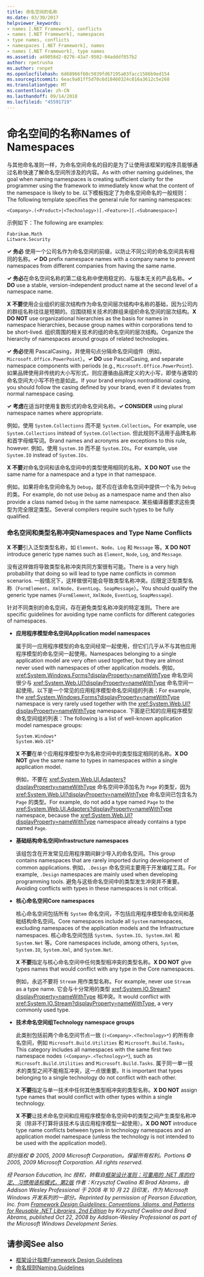 ```yaml
---
title: 命名空间的名称
ms.date: 03/30/2017
helpviewer_keywords:
- names [.NET Framework], conflicts
- names [.NET Framework], namespaces
- type names, conflicts
- namespaces [.NET Framework], names
- names [.NET Framework], type names
ms.assetid: a49058d2-0276-43a7-9502-04adddf857b2
author: rpetrusha
ms.author: ronpet
ms.openlocfilehash: 6d68966f60c5039fd67195a03facc1586b9ed154
ms.sourcegitcommit: 6eac9a01ff5d70c6d18460324c016a3612c5e268
ms.translationtype: MT
ms.contentlocale: zh-CN
ms.lasthandoff: 09/14/2018
ms.locfileid: "45591719"
---
```

# <a name="names-of-namespaces"></a><span data-ttu-id="2760a-102">命名空间的名称</span><span class="sxs-lookup"><span data-stu-id="2760a-102">Names of Namespaces</span></span>
<span data-ttu-id="2760a-103">与其他命名准则一样，为命名空间命名的目的是为了让使用该框架的程序员能够通过名称快速了解命名空间所涉及的内容。</span><span class="sxs-lookup"><span data-stu-id="2760a-103">As with other naming guidelines, the goal when naming namespaces is creating sufficient clarity for the programmer using the framework to immediately know what the content of the namespace is likely to be.</span></span> <span data-ttu-id="2760a-104">以下模板指定了为命名空间命名的一般规则：</span><span class="sxs-lookup"><span data-stu-id="2760a-104">The following template specifies the general rule for naming namespaces:</span></span>  
  
 `<Company>.(<Product>|<Technology>)[.<Feature>][.<Subnamespace>]`  
  
 <span data-ttu-id="2760a-105">示例如下：</span><span class="sxs-lookup"><span data-stu-id="2760a-105">The following are examples:</span></span>  
  
 `Fabrikam.Math`  
 `Litware.Security`  
  
 <span data-ttu-id="2760a-106">**✓ 务必** 使用一个公司名作为命名空间的前缀，以防止不同公司的命名空间具有相同的名称。</span><span class="sxs-lookup"><span data-stu-id="2760a-106">**✓ DO** prefix namespace names with a company name to prevent namespaces from different companies from having the same name.</span></span>  
  
 <span data-ttu-id="2760a-107">**✓ 务必**在命名空间名称的第二级名称中使用稳定的、与版本无关的产品名称。</span><span class="sxs-lookup"><span data-stu-id="2760a-107">**✓ DO** use a stable, version-independent product name at the second level of a namespace name.</span></span>  
  
 <span data-ttu-id="2760a-108">**X 不要**使用企业组织的层次结构作为命名空间层次结构中名称的基础，因为公司内的群组名称往往是短期的。应围绕相关技术的群组来组织命名空间的层次结构。</span><span class="sxs-lookup"><span data-stu-id="2760a-108">**X DO NOT** use organizational hierarchies as the basis for names in namespace hierarchies, because group names within corporations tend to be short-lived.</span></span> <span data-ttu-id="2760a-109">组织周围的相关技术的组的命名空间的层次结构。</span><span class="sxs-lookup"><span data-stu-id="2760a-109">Organize the hierarchy of namespaces around groups of related technologies.</span></span>  
  
 <span data-ttu-id="2760a-110">**✓ 务必**使用 PascalCasing，并使用句点分隔命名空间组件（例如，`Microsoft.Office.PowerPoint`）。</span><span class="sxs-lookup"><span data-stu-id="2760a-110">**✓ DO** use PascalCasing, and separate namespace components with periods (e.g., `Microsoft.Office.PowerPoint`).</span></span> <span data-ttu-id="2760a-111">如果品牌使用非传统的大小写形式，则应遵循由品牌定义的大小写，即使与通常的命名空间大小写不符也是如此。</span><span class="sxs-lookup"><span data-stu-id="2760a-111">If your brand employs nontraditional casing, you should follow the casing defined by your brand, even if it deviates from normal namespace casing.</span></span>  
  
 <span data-ttu-id="2760a-112">**✓ 考虑**在适当时使用复数形式的命名空间名称。</span><span class="sxs-lookup"><span data-stu-id="2760a-112">**✓ CONSIDER** using plural namespace names where appropriate.</span></span>  
  
 <span data-ttu-id="2760a-113">例如，使用 `System.Collections` 而不是 `System.Collection`。</span><span class="sxs-lookup"><span data-stu-id="2760a-113">For example, use `System.Collections` instead of `System.Collection`.</span></span> <span data-ttu-id="2760a-114">但此规则不适用于品牌名称和首字母缩写词。</span><span class="sxs-lookup"><span data-stu-id="2760a-114">Brand names and acronyms are exceptions to this rule, however.</span></span> <span data-ttu-id="2760a-115">例如，使用 `System.IO` 而不是 `System.IOs`。</span><span class="sxs-lookup"><span data-stu-id="2760a-115">For example, use `System.IO` instead of `System.IOs`.</span></span>  
  
 <span data-ttu-id="2760a-116">**X 不要**对命名空间和该命名空间中的类型使用相同的名称。</span><span class="sxs-lookup"><span data-stu-id="2760a-116">**X DO NOT** use the same name for a namespace and a type in that namespace.</span></span>  
  
 <span data-ttu-id="2760a-117">例如，如果将命名空间命名为 `Debug`，就不应在该命名空间中提供一个名为 `Debug` 的类。</span><span class="sxs-lookup"><span data-stu-id="2760a-117">For example, do not use `Debug` as a namespace name and then also provide a class named `Debug` in the same namespace.</span></span> <span data-ttu-id="2760a-118">某些编译器要求这些类型为完全限定类型。</span><span class="sxs-lookup"><span data-stu-id="2760a-118">Several compilers require such types to be fully qualified.</span></span>  
  
### <a name="namespaces-and-type-name-conflicts"></a><span data-ttu-id="2760a-119">命名空间和类型名称冲突</span><span class="sxs-lookup"><span data-stu-id="2760a-119">Namespaces and Type Name Conflicts</span></span>  
 <span data-ttu-id="2760a-120">**X 不要**引入泛型类型名称，如 `Element`、`Node`、`Log` 和 `Message` 等。</span><span class="sxs-lookup"><span data-stu-id="2760a-120">**X DO NOT** introduce generic type names such as `Element`, `Node`, `Log`, and `Message`.</span></span>  
  
 <span data-ttu-id="2760a-121">没有这样做将导致类型名称冲突共同方案很有可能。</span><span class="sxs-lookup"><span data-stu-id="2760a-121">There is a very high probability that doing so will lead to type name conflicts in common scenarios.</span></span> <span data-ttu-id="2760a-122">一般情况下，这样做很可能会导致类型名称冲突。应限定泛型类型名称（`FormElement`、`XmlNode`、`EventLog`、`SoapMessage`）。</span><span class="sxs-lookup"><span data-stu-id="2760a-122">You should qualify the generic type names (`FormElement`, `XmlNode`, `EventLog`, `SoapMessage`).</span></span>  
  
 <span data-ttu-id="2760a-123">针对不同类别的命名空间，存在避免类型名称冲突的特定准则。</span><span class="sxs-lookup"><span data-stu-id="2760a-123">There are specific guidelines for avoiding type name conflicts for different categories of namespaces.</span></span>  
  
-   <span data-ttu-id="2760a-124">**应用程序模型命名空间**</span><span class="sxs-lookup"><span data-stu-id="2760a-124">**Application model namespaces**</span></span>  
  
     <span data-ttu-id="2760a-125">属于同一应用程序模型的命名空间经常一起使用，但它们几乎从不与其他应用程序模型的命名空间一起使用。</span><span class="sxs-lookup"><span data-stu-id="2760a-125">Namespaces belonging to a single application model are very often used together, but they are almost never used with namespaces of other application models.</span></span> <span data-ttu-id="2760a-126">例如，<xref:System.Windows.Forms?displayProperty=nameWithType> 命名空间很少与 <xref:System.Web.UI?displayProperty=nameWithType> 命名空间一起使用。以下是一个常见的应用程序模型命名空间组的列表：</span><span class="sxs-lookup"><span data-stu-id="2760a-126">For example, the <xref:System.Windows.Forms?displayProperty=nameWithType> namespace is very rarely used together with the <xref:System.Web.UI?displayProperty=nameWithType> namespace.</span></span> <span data-ttu-id="2760a-127">下面是已知的应用程序模型命名空间组的列表：</span><span class="sxs-lookup"><span data-stu-id="2760a-127">The following is a list of well-known application model namespace groups:</span></span>  
  
     `System.Windows*`   
     `System.Web.UI*`  
  
     <span data-ttu-id="2760a-128">**X 不要**在单个应用程序模型中为名称空间中的类型指定相同的名称。</span><span class="sxs-lookup"><span data-stu-id="2760a-128">**X DO NOT** give the same name to types in namespaces within a single application model.</span></span>  
  
     <span data-ttu-id="2760a-129">例如，不要在 <xref:System.Web.UI.Adapters?displayProperty=nameWithType> 命名空间中添加名为 `Page` 的类型，因为 <xref:System.Web.UI?displayProperty=nameWithType> 命名空间已包含名为 `Page` 的类型。</span><span class="sxs-lookup"><span data-stu-id="2760a-129">For example, do not add a type named `Page` to the <xref:System.Web.UI.Adapters?displayProperty=nameWithType> namespace, because the <xref:System.Web.UI?displayProperty=nameWithType> namespace already contains a type named `Page`.</span></span>  
  
-   <span data-ttu-id="2760a-130">**基础结构命名空间**</span><span class="sxs-lookup"><span data-stu-id="2760a-130">**Infrastructure namespaces**</span></span>  
  
     <span data-ttu-id="2760a-131">该组包含在开发常见应用程序期间鲜少导入的命名空间。</span><span class="sxs-lookup"><span data-stu-id="2760a-131">This group contains namespaces that are rarely imported during development of common applications.</span></span> <span data-ttu-id="2760a-132">例如，`.Design` 命名空间主要用于开发编程工具。</span><span class="sxs-lookup"><span data-stu-id="2760a-132">For example, `.Design` namespaces are mainly used when developing programming tools.</span></span> <span data-ttu-id="2760a-133">避免与这些命名空间中的类型发生冲突并不重要。</span><span class="sxs-lookup"><span data-stu-id="2760a-133">Avoiding conflicts with types in these namespaces is not critical.</span></span>  
  
-   <span data-ttu-id="2760a-134">**核心命名空间**</span><span class="sxs-lookup"><span data-stu-id="2760a-134">**Core namespaces**</span></span>  
  
     <span data-ttu-id="2760a-135">核心命名空间包括所有 `System` 命名空间，不包括应用程序模型命名空间和基础结构命名空间。</span><span class="sxs-lookup"><span data-stu-id="2760a-135">Core namespaces include all `System` namespaces, excluding namespaces of the application models and the Infrastructure namespaces.</span></span> <span data-ttu-id="2760a-136">核心命名空间包括 `System`、`System.IO`、`System.Xml` 和 `System.Net` 等。</span><span class="sxs-lookup"><span data-stu-id="2760a-136">Core namespaces include, among others, `System`, `System.IO`, `System.Xml`, and `System.Net`.</span></span>  
  
     <span data-ttu-id="2760a-137">**X 不要**指定与核心命名空间中任何类型相冲突的类型名称。</span><span class="sxs-lookup"><span data-stu-id="2760a-137">**X DO NOT** give types names that would conflict with any type in the Core namespaces.</span></span>  
  
     <span data-ttu-id="2760a-138">例如，永远不要将 `Stream` 用作类型名称。</span><span class="sxs-lookup"><span data-stu-id="2760a-138">For example, never use `Stream` as a type name.</span></span> <span data-ttu-id="2760a-139">它会与十分常用的类型 <xref:System.IO.Stream?displayProperty=nameWithType> 相冲突。</span><span class="sxs-lookup"><span data-stu-id="2760a-139">It would conflict with <xref:System.IO.Stream?displayProperty=nameWithType>, a very commonly used type.</span></span>  
  
-   <span data-ttu-id="2760a-140">**技术命名空间组**</span><span class="sxs-lookup"><span data-stu-id="2760a-140">**Technology namespace groups**</span></span>  
  
     <span data-ttu-id="2760a-141">此类别包括前两个命名空间节点一致 (`(<Company>.<Technology>*`) 的所有命名空间，例如 `Microsoft.Build.Utilities` 和 `Microsoft.Build.Tasks`。</span><span class="sxs-lookup"><span data-stu-id="2760a-141">This category includes all namespaces with the same first two namespace nodes `(<Company>.<Technology>*`), such as `Microsoft.Build.Utilities` and `Microsoft.Build.Tasks`.</span></span> <span data-ttu-id="2760a-142">属于同一单一技术的类型之间不能相互冲突，这一点很重要。</span><span class="sxs-lookup"><span data-stu-id="2760a-142">It is important that types belonging to a single technology do not conflict with each other.</span></span>  
  
     <span data-ttu-id="2760a-143">**X 不要**指定与单一技术中任何其他类型相冲突的类型名称。</span><span class="sxs-lookup"><span data-stu-id="2760a-143">**X DO NOT** assign type names that would conflict with other types within a single technology.</span></span>  
  
     <span data-ttu-id="2760a-144">**X 不要**让技术命名空间和应用程序模型命名空间中的类型之间产生类型名称冲突（除非不打算将该技术与该应用程序模型一起使用）。</span><span class="sxs-lookup"><span data-stu-id="2760a-144">**X DO NOT** introduce type name conflicts between types in technology namespaces and an application model namespace (unless the technology is not intended to be used with the application model).</span></span>  
  
 <span data-ttu-id="2760a-145">*部分版权 © 2005, 2009 Microsoft Corporation。保留所有权利。*</span><span class="sxs-lookup"><span data-stu-id="2760a-145">*Portions © 2005, 2009 Microsoft Corporation. All rights reserved.*</span></span>  
  
 <span data-ttu-id="2760a-146">*经 Pearson Education, Inc 授权，转载自[框架设计准则：可重用的 .NET 库的约定、习惯用语和模式，第2版](https://www.informit.com/store/framework-design-guidelines-conventions-idioms-and-9780321545619) 作者：Krzysztof Cwalina 和 Brad Abrams，由 Addison Wesley Professional 于 2008 年 10 月 22 日印发，作为 Microsoft Windows 开发系列的一部分。*</span><span class="sxs-lookup"><span data-stu-id="2760a-146">*Reprinted by permission of Pearson Education, Inc. from [Framework Design Guidelines: Conventions, Idioms, and Patterns for Reusable .NET Libraries, 2nd Edition](https://www.informit.com/store/framework-design-guidelines-conventions-idioms-and-9780321545619) by Krzysztof Cwalina and Brad Abrams, published Oct 22, 2008 by Addison-Wesley Professional as part of the Microsoft Windows Development Series.*</span></span>  
  
## <a name="see-also"></a><span data-ttu-id="2760a-147">请参阅</span><span class="sxs-lookup"><span data-stu-id="2760a-147">See also</span></span>

- [<span data-ttu-id="2760a-148">框架设计指南</span><span class="sxs-lookup"><span data-stu-id="2760a-148">Framework Design Guidelines</span></span>](../../../docs/standard/design-guidelines/index.md)  
- [<span data-ttu-id="2760a-149">命名规则</span><span class="sxs-lookup"><span data-stu-id="2760a-149">Naming Guidelines</span></span>](../../../docs/standard/design-guidelines/naming-guidelines.md)
